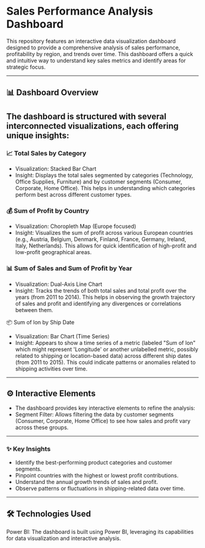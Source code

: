 # Sales Performance Analysis Dashboard
This repository features an interactive data visualization dashboard designed to provide a comprehensive analysis of sales performance, profitability by region, and trends over time. This dashboard offers a quick and intuitive way to understand key sales metrics and identify areas for strategic focus.

---
## 📊 Dashboard Overview
The dashboard is structured with several interconnected visualizations, each offering unique insights:
---
### 📈 Total Sales by Category
- Visualization: Stacked Bar Chart
- Insight: Displays the total sales segmented by categories (Technology, Office Supplies, Furniture) and by customer segments (Consumer, Corporate, Home Office). This helps in understanding which categories perform best across different customer types.

### 💰 Sum of Profit by Country
- Visualization: Choropleth Map (Europe focused)
- Insight: Visualizes the sum of profit across various European countries (e.g., Austria, Belgium, Denmark, Finland, France, Germany, Ireland, Italy, Netherlands). This allows for quick identification of high-profit and low-profit geographical areas.

### 📊 Sum of Sales and Sum of Profit by Year
- Visualization: Dual-Axis Line Chart
- Insight: Tracks the trends of both total sales and total profit over the years (from 2011 to 2014). This helps in observing the growth trajectory of sales and profit and identifying any divergences or correlations between them.

📦 Sum of lon by Ship Date
- Visualization: Bar Chart (Time Series)
- Insight: Appears to show a time series of a metric (labeled "Sum of lon" which might represent 'Longitude' or another unlabelled metric, possibly related to shipping or location-based data) across different ship dates (from 2011 to 2015). This could indicate patterns or anomalies related to shipping activities over time.

---
## ⚙️ Interactive Elements
- The dashboard provides key interactive elements to refine the analysis:
- Segment Filter: Allows filtering the data by customer segments (Consumer, Corporate, Home Office) to see how sales and profit vary across these groups.

---
### ✨ Key Insights
- Identify the best-performing product categories and customer segments.
- Pinpoint countries with the highest or lowest profit contributions.
- Understand the annual growth trends of sales and profit.
- Observe patterns or fluctuations in shipping-related data over time.
---
## 🛠️ Technologies Used
Power BI: The dashboard is built using Power BI, leveraging its capabilities for data visualization and interactive analysis.
